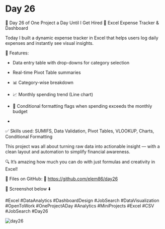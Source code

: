 # Day 26

🎯 Day 26 of One Project a Day Until I Get Hired
💼 Excel Expense Tracker & Dashboard

Today I built a dynamic expense tracker in Excel that helps users log daily expenses and instantly see visual insights.

🧱 Features:

  - Data entry table with drop-downs for category selection

  - Real-time Pivot Table summaries

  - 📊 Category-wise breakdown

  - 📈 Monthly spending trend (Line chart)

  - 🚨 Conditional formatting flags when spending exceeds the monthly budget
  - 

✅ Skills used: SUMIFS, Data Validation, Pivot Tables, VLOOKUP, Charts, Conditional Formatting

This project was all about turning raw data into actionable insight — with a clean layout and automation to simplify financial awareness.

🔍 It’s amazing how much you can do with just formulas and creativity in Excel!

📂 Files on GitHub: 🔗 https://github.com/elem86/day26

📸 Screenshot below ⬇️

#Excel #DataAnalytics #DashboardDesign #JobSearch #DataVisualization #OpenToWork #OneProjectADay #Analytics #MiniProjects #Excel #CSV #JobSearch #Day26

![day26](https://github.com/user-attachments/assets/f646eef0-b898-413f-a7c4-60fe0fb7b838)
